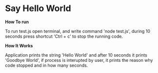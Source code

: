 # Say Hello World

**How To run**

To run test.js open terminal, and write command 'node test.js', during 10 seconds press shortcut 'Ctrl + c' to stop the running code.


**How It Works**

Application prints the string 'Hello World' and after 10 seconds it prints 'Goodbye World', if process is interupted by user, it prints the reason why code stopped and in how many seconds.

